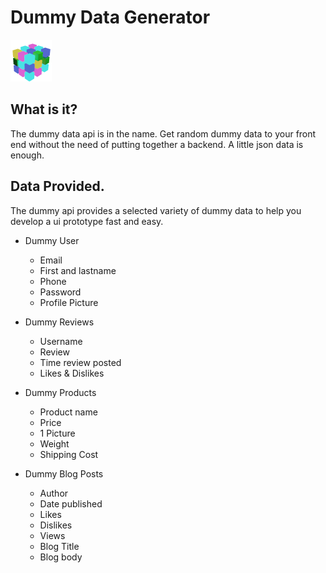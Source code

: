 # Dummy Data Generator

![Screenshot](./assets/dummy_logo_64x64.png)

## What is it?

The dummy data api is in the name. Get random dummy data to your front end without 
the need of putting together a backend. A little json data is enough.

## Data Provided.
The dummy api provides a selected variety of dummy data to help you develop a ui prototype 
fast and easy.

* Dummy User
    * Email
    * First and lastname
    * Phone
    * Password
    * Profile Picture

* Dummy Reviews
    * Username
    * Review
    * Time review posted
    * Likes & Dislikes

* Dummy Products
    * Product name
    * Price
    * 1 Picture
    * Weight
    * Shipping Cost

* Dummy Blog Posts
    * Author
    * Date published
    * Likes
    * Dislikes
    * Views
    * Blog Title
    * Blog body

